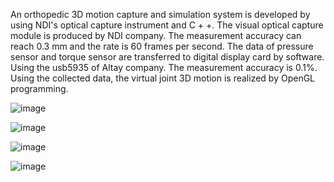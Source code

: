 An orthopedic 3D motion capture and simulation system is developed by using NDI's optical capture instrument and C + +. 
The visual optical capture module is produced by NDI company. The measurement accuracy can reach 0.3 mm and the rate is 60 frames per second.
The data of pressure sensor and torque sensor are transferred to digital display card by software.
Using the usb5935 of Altay company. The measurement accuracy is 0.1%.
Using the collected data, the virtual joint 3D motion is realized by OpenGL programming.

![image](https://github.com/user-attachments/assets/d1a1c428-12f1-47c4-8af8-695cb49a1882)

![image](https://github.com/user-attachments/assets/88030da8-19e5-4c8a-8811-b23ce7fdde63)

![image](https://github.com/user-attachments/assets/c7b1db6f-aa51-483e-b737-ed62d4ceb763)

![image](https://github.com/user-attachments/assets/ae4f0630-eee5-47f7-824d-ea76b39527b4)

